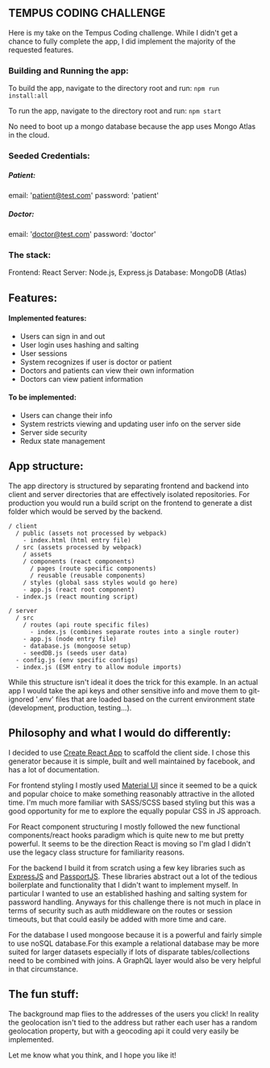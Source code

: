 ## TEMPUS CODING CHALLENGE

Here is my take on the Tempus Coding challenge. While I didn't get a chance to fully complete the app, I did implement the majority of the requested features.

### Building and Running the app:
To build the app, navigate to the directory root and run: `npm run install:all`

To run the app, navigate to the directory root and run: `npm start`

No need to boot up a mongo database because the app uses Mongo Atlas in the cloud.

### Seeded Credentials:
##### Patient:
email: 'patient@test.com'
password: 'patient'
##### Doctor:
email: 'doctor@test.com'
password: 'doctor'

### The stack:
Frontend: React
Server: Node.js, Express.js
Database: MongoDB (Atlas)

## Features:
####  Implemented features:
- Users can sign in and out
- User login uses hashing and salting
- User sessions
- System recognizes if user is doctor or patient
- Doctors and patients can view their own information
- Doctors can view patient information

#### To be implemented:
- Users can change their info
- System restricts viewing and updating user info on the server side
- Server side security
- Redux state management

## App structure:

The app directory is structured by separating frontend and backend into client and server directories that are effectively isolated repositories. For production you would run a build script on the frontend to generate a dist folder which would be served by the backend.

```
/ client
  / public (assets not processed by webpack)
    - index.html (html entry file)
  / src (assets processed by webpack)
    / assets
    / components (react components)
      / pages (route specific components)
      / reusable (reusable components)
    / styles (global sass styles would go here)
    - app.js (react root component)
  - index.js (react mounting script)

/ server
  / src
    / routes (api route specific files)
      - index.js (combines separate routes into a single router)
    - app.js (node entry file)
    - database.js (mongoose setup)
    - seedDB.js (seeds user data)
  - config.js (env specific configs)
  - index.js (ESM entry to allow module imports)
```

While this structure isn't ideal it does the trick for this example. In an actual app I would take the api keys and other sensitive info and move them to git-ignored '.env' files that are loaded based on the current environment state (development, production, testing...).

## Philosophy and what I would do differently:

I decided to use [Create React App](https://github.com/facebook/create-react-app) to scaffold the client side. I chose this generator because it is simple, built and well maintained by facebook, and has a lot of documentation.

For frontend styling I mostly used [Material UI](https://material-ui.com/) since it seemed to be a quick and popular choice to make something reasonably attractive in the alloted time. I'm much more familiar with SASS/SCSS based styling but this was a good opportunity for me to explore the equally popular CSS in JS approach.

For React component structuring I mostly followed the new functional components/react hooks paradigm which is quite new to me but pretty powerful. It seems to be the direction React is moving so I'm glad I didn't use the legacy class structure for familiarity reasons.

For the backend I build it from scratch using a few key libraries such as [ExpressJS](https://expressjs.com/) and [PassportJS](http://www.passportjs.org/). These libraries abstract out a lot of the tedious boilerplate and functionality that I didn't want to implement myself. In particular I wanted to use an established hashing and salting system for password handling. Anyways for this challenge there is not much in place in terms of security such as auth middleware on the routes or session timeouts, but that could easily be added with more time and care.

For the database I used mongoose because it is a powerful and fairly simple to use noSQL database.For this example a relational database may be more suited for larger datasets especially if lots of disparate tables/collections need to be combined with joins. A GraphQL layer would also be very helpful in that circumstance.

## The fun stuff:

The background map flies to the addresses of the users you click! In reality the geolocation isn't tied to the address but rather each user has a random geolocation property, but with a geocoding api it could very easily be implemented.

Let me know what you think, and I hope you like it!
